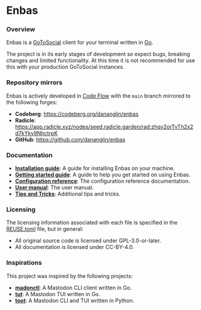 # Enbas

### Overview

Enbas is a [GoToSocial](https://docs.gotosocial.org/en/latest/) client for your terminal written
in [Go](https://go.dev).

The project is in its early stages of development so expect bugs, breaking changes and limited
functionality.
At this time it is not recommended for use this with your production GoToSocial instances.

### Repository mirrors

Enbas is actively developed in [Code Flow](https://codeflow.dananglin.me.uk/apollo/enbas) with
the `main` branch mirrored to the following forges:

- **Codeberg**: https://codeberg.org/dananglin/enbas
- **Radicle**: https://app.radicle.xyz/nodes/seed.radicle.garden/rad:zhqv2orTvTh2x2d7kYky9NhctrpK
- **GitHub**: https://github.com/dananglin/enbas

### Documentation

- **[Installation guide](docs/installation.md)**: A guide for installing Enbas on your machine.
- **[Getting started guide](docs/getting_started.md)**: A guide to help you get started on using Enbas.
- **[Configuration reference](docs/configuration.md)**: The configuration reference documentation.
- **[User manual](docs/manual.md)**: The user manual.
- **[Tips and Tricks](docs/tips_and_tricks.md)**: Additional tips and tricks.

### Licensing

The licensing information associated with each file is specified in the [REUSE.toml](REUSE.toml) file,
but in general:

- All original source code is licensed under GPL-3.0-or-later.
- All documentation is licensed under CC-BY-4.0.

### Inspirations

This project was inspired by the following projects:

* **[madonctl](https://github.com/McKael/madonctl)**: A Mastodon CLI client written in Go.
* **[tut](https://github.com/RasmusLindroth/tut)**: A Mastodon TUI written in Go.
* **[toot](https://pypi.org/project/toot/)**: A Mastodon CLI and TUI written in Python.
